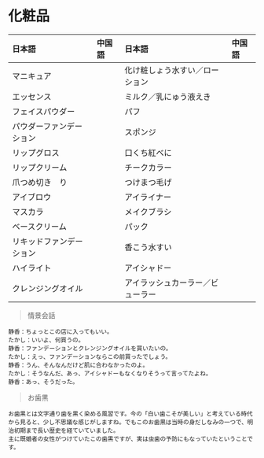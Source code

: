 # 化粧品

| 日本語                            | 中国語 | 日本語                                | 中国語 |
| :-------------------------------- | :----- | :------------------------------------ | :----- |
| <ruby>マニキュア</ruby>           |        | <ruby>化け粧しょう水すい／ローション</ruby>                   |        |
| <ruby>エッセンス</ruby>           |        | <ruby>ミルク／乳にゅう液えき</ruby>                   |        |
| <ruby>フェイスパウダー</ruby>           |        | <ruby>パフ</ruby>                   |        |
| <ruby>パウダーファンデーション</ruby>           |        | <ruby>スポンジ</ruby>                   |        |
| <ruby>リップグロス</ruby>           |        | <ruby>口くち紅べに</ruby>                   |        |
| <ruby>リップクリーム</ruby>           |        | <ruby>チークカラー</ruby>                   |        |
| <ruby>爪つめ切き　り</ruby>           |        | <ruby>つけまつ毛げ</ruby>                   |        |
| <ruby>アイブロウ</ruby>           |        | <ruby>アイライナー</ruby>                   |        |
| <ruby>マスカラ</ruby>           |        | <ruby>メイクブラシ</ruby>                   |        |
| <ruby>ベースクリーム</ruby>           |        | <ruby>パック</ruby>                   |        |
| <ruby>リキッドファンデーション</ruby>           |        | <ruby>香こう水すい</ruby>                   |        |
| <ruby>ハイライト</ruby>           |        | <ruby>アイシャドー</ruby>                   |        |
| <ruby>クレンジングオイル</ruby>           |        | <ruby>アイラッシュカーラー／ビューラー</ruby>                   |        |

> 情景会話

```text
静香：ちょっとこの店に入ってもいい。
たかし：いいよ、何買うの。
静香：ファンデーションとクレンジングオイルを買いたいの。
たかし：えっ、ファンデーションならこの前買ったでしょう。
静香：うん、そんなんだけど肌に合わなかったのよ。
たかし：そうなんだ、あっ、アイシャドーもなくなりそうって言ってたよね。
静香：あっ、そうだった。
```

> お歯黒
```text
お歯黒とは文字通り歯を黒く染める風習です。今の「白い歯こそが美しい」と考えている時代から見ると、少し不思議な感じがしますね。でもこのお歯黒は当時の身だしなみの一つで、明治初期まで長い歴史を経ていていました。
主に既婚者の女性がつけていたこの歯黒ですが、実は虫歯の予防にもなっていたということです。
```
